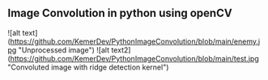 ## Image Convolution in python using openCV


![alt text] (https://github.com/KemerDev/PythonImageConvolution/blob/main/enemy.jpg "Unprocessed image") ![alt text2] (https://github.com/KemerDev/PythonImageConvolution/blob/main/test.jpg "Convoluted image with ridge detection kernel")
